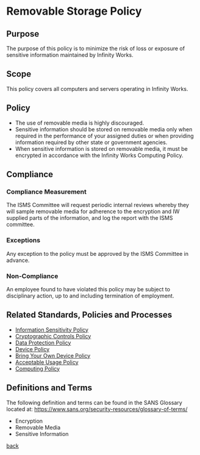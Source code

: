 # Removable Storage Policy

## Purpose

The purpose of this policy is to minimize the risk of loss or exposure of sensitive information maintained by Infinity Works.

## Scope

This policy covers all computers and servers operating in Infinity Works.

## Policy

- The use of removable media is highly discouraged.
- Sensitive information should be stored on removable media only when required in the performance of your assigned duties or when providing information required by other state or government agencies. 
- When sensitive information is stored on removable media, it must be encrypted in accordance with the Infinity Works Computing Policy.

## Compliance

### Compliance Measurement

The ISMS Committee will request periodic internal reviews whereby they will sample removable media for adherence to the encryption and IW supplied parts of the information, and log the report with the ISMS committee.

### Exceptions

Any exception to the policy must be approved by the ISMS Committee in advance.

### Non-Compliance

An employee found to have violated this policy may be subject to disciplinary action, up to and including termination of employment.

## Related Standards, Policies and Processes

- [Information Sensitivity Policy](../informationsensivity/readme.md)
- [Cryptographic Controls Policy](../cryptographiccontrols/readme.md)
- [Data Protection Policy](../dataprotection/readme.md)
- [Device Policy](../device/readme.md)
- [Bring Your Own Device Policy](../byod/readme.md)
- [Acceptable Usage Policy](../acceptableusage/readme.md)
- [Computing Policy](../computing/readme.md)

## Definitions and Terms

The following definition and terms can be found in the SANS Glossary located at:
https://www.sans.org/security-resources/glossary-of-terms/

- Encryption
- Removable Media
- Sensitive Information

[back](../README.md#a-z-policies)
